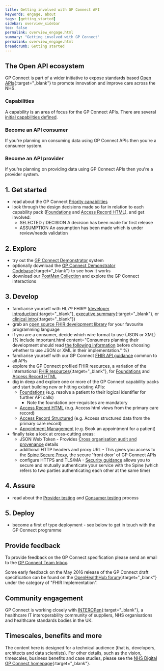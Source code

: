 ```yaml
---
title: Getting involved with GP Connect API
keywords: engage, about
tags: [getting_started]
sidebar: overview_sidebar
toc: false
permalink: overview_engage.html
summary: "Getting involved with GP Connect"
permalink: overview_engage.html
breadcrumb: Getting started
---
```


## The Open API ecosystem

GP Connect is part of a wider initiative to expose standards based [Open APIs](designprinciples_open_api_principles.html#open-api){:target="_blank"} to promote innovation and improve care across the NHS.

### Capabilities

A capability is an area of focus for the GP Connect APIs. There are several [initial capabilities defined](overview_priority_capabilities.html).

### Become an API consumer

If you're planning on consuming data using GP Connect APIs then you're a consumer system.

### Become an API provider

If you're planning on providing data using GP Connect APIs then you're a provider system. 



## 1. Get started ##

- read about the GP Connect [Priority capabilities](overview_priority_capabilities.html)
- look through the design decisions made so far in relation to each capability pack ([Foundations](foundations_design.html) and [Access Record HTML](accessrecord.html)), and get involved:
	- <span class="label label-success">SELECTED</span> / <span class="label label-info">DECISION</span> A decision has been made for first release
	- <span class="label label-warning">ASSUMPTION</span> An assumption has been made which is under review/needs validation

## 2. Explore ## 

- try out the [GP Connect Demonstrator](system_demonstrator.html) system
- optionally download the [GP Connect Demonstrator Codebase](https://github.com/nhs-digital/gpconnect){:target="_blank"} to see how it works
- download our [PostMan Collection](system_reference_postman.html) and explore the GP Connect interactions

## 3. Develop ##

- familiarise yourself with HL7&reg; FHIR&reg; ([developer introduction](http://www.hl7.org/implement/standards/fhir/overview-dev.html){:target="_blank"}, [executive summary](http://www.hl7.org/implement/standards/fhir/summary.html){:target="_blank"}, or [clinical intro](http://www.hl7.org/implement/standards/fhir/overview-clinical.html){:target="_blank"})
- grab an [open source FHIR development library](development_fhir_open_source_guidance.html) for your favourite programming language
- if you are a consumer, decide which wire format to use (JSON or XML)
{% include important.html content="Consumers planning their development should read [the following information](support_faq.html#which-serialisation-format-should-i-choose-as-an-gp-connect-api-consumer---json-or-xml) before choosing whether to use JSON or XML in their implementation." %}
- familiarise yourself with our GP Connect [FHIR API guidance](development_fhir_api_guidance.html) common to all APIs
- explore the GP Connect profiled FHIR resources, a variation of the international [FHIR resources](https://www.hl7.org/fhir/STU3/){:target="_blank"}, for [Foundations](datalibraryfoundation.html) and [Access Record HTML](accessrecord.html)
- dig in deep and explore one or more of the GP Connect capability packs and start building new or hitting existing APIs:
  - [Foundations](foundations.html) (e.g. resolve a patient to their logical identifier for further API calls)
  	- Note the foundation per-requisites are mandatory
  - [Access Record HTML](accessrecord.html) (e.g. Access html views from the primary care record)
  - [Access Record Structured](accessrecord_rest.html) (e.g. Access structured data from the primary care record)
  - [Appointment Management](appointments.html) (e.g. Book an appointment for a patient)
- finally take a look at cross-cutting areas:
  - JSON Web Token - Provides [Cross organisation audit and provenance](integration_cross_organisation_audit_and_provenance.html) details
  - additional HTTP headers and proxy URL - This gives you access to the [Spine Secure Proxy](integration_spine_secure_proxy.html), the secure 'front door' of GP Connect APIs
  - configure HTTPS and TLS/MA - [Security guidance](development_api_security_guidance.html) allows you to secure and mutually authenticate your service with the Spine (which refers to two parties authenticating each other at the same time)

## 4. Assure ##

- read about the [Provider testing](testing_api_provider_testing.html) and [Consumer testing](testing_api_consumer_testing.html) process

## 5. Deploy ##

- become a first of type deployment - see below to get in touch with the GP Connect programme


## Provide feedback

To provide feedback on the GP Connect specification please send an email to the [GP Connect Team Inbox](mailto://gpconnect@nhs.net).

Some early feedback on the May 2016 release of the GP Connect draft specification can be found on the [OpenHealthHub forum](https://www.openhealthhub.org/c/fhir-implementation){:target="_blank"} under the category of "FHIR Implementation".

## Community engagement

GP Connect is working closely with [INTEROPen](http://www.interopen.org/){:target="_blank"}, a healthcare IT interoperability community of suppliers, NHS organisations and healthcare standards bodies in the UK.

## Timescales, benefits and more

The content here is designed for a technical audience (that is, developers, architects and data scientists). For other details, such as the vision, timescales, business benefits and case studies, please see the [NHS Digital GP Connect homepage](https://digital.nhs.uk/services/gp-connect){:target="_blank"}.

